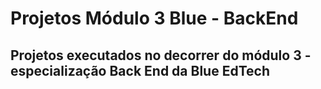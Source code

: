 # Projetos Módulo 3 Blue - BackEnd  


## Projetos executados no decorrer do módulo 3 - especialização Back End da Blue EdTech
